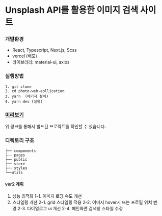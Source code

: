 # Unsplash API를 활용한 이미지 검색 사이트

### 개발환경
 - React, Typescript, Next.js, Scss
 - vercel (배포)
 - 라이브러리: material-ui, axios

### 실행방법
  ```
  1. git clone
  2. cd photo-web-apllication
  3. yarn  (패키지 설치)
  4. yarn dev (실행)
  ```
 
### [미리보기](https://photo-web-application-iakigpwdz-solbi9382.vercel.app)
 위 링크를 통해서 빌드된 프로젝트를 확인할 수 있습니다.
 
 
### 디렉토리 구조
```
├── components
├── pages  
├── public 
├── store  
├── styles 
└──utils 
```

#### ver2 계획
1. 성능 최적화
 1-1. 이미지 로딩 속도 개선
2. 스타일링 개선
 2-1. grid 스타일링 적용
 2-2. 이미지 hover시 뜨는 프로필 위치 변경
 2-3. 다이얼로그 ui 개선
 2-4. 메인화면 검색창 스타일 수정
